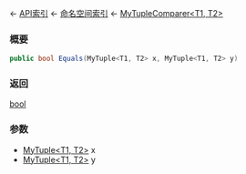 ← [API索引](Api-Index) ← [命名空间索引](Namespace-Index) ← [MyTupleComparer&lt;T1, T2&gt;](VRage.MyTupleComparer`2)

### 概要

```csharp
public bool Equals(MyTuple<T1, T2> x, MyTuple<T1, T2> y)
```

### 返回

[bool](https://docs.microsoft.com/en-us/dotnet/api/System.Boolean?view=netframework-4.6)

### 参数

* [MyTuple&lt;T1, T2&gt;]() x
* [MyTuple&lt;T1, T2&gt;]() y
